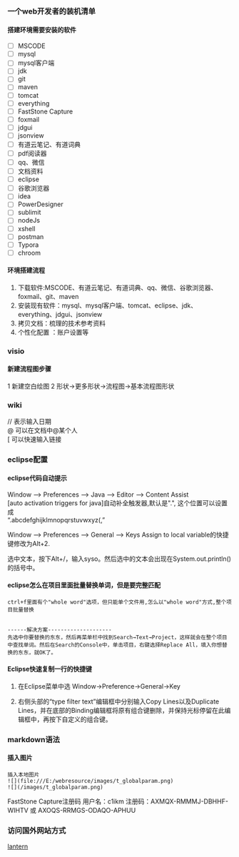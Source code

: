 ### 一个web开发者的装机清单

#### 搭建环境需要安装的软件
- [ ] MSCODE  
- [ ] mysql  
- [ ] mysql客户端  
- [ ] jdk  
- [ ] git  
- [ ] maven  
- [ ] tomcat  
- [ ] everything  
- [ ] FastStone Capture
- [ ] foxmail  
- [ ] jdgui  
- [ ] jsonview  
- [ ] 有道云笔记、有道词典  
- [ ] pdf阅读器
- [ ] qq、微信  
- [ ] 文档资料  
- [ ] eclipse  
- [ ] 谷歌浏览器  
- [ ] idea
- [ ] PowerDesigner
- [ ] sublimit
- [ ] nodeJs
- [ ] xshell
- [ ] postman
- [ ] Typora
- [ ] chroom
#### 环境搭建流程
1. 下载软件:MSCODE、有道云笔记、有道词典、qq、微信、谷歌浏览器、foxmail、git、maven
2. 安装现有软件：mysql、mysql客户端、tomcat、eclipse、jdk、everything、jdgui、jsonview
3. 拷贝文档：梳理的技术参考资料
4. 个性化配置 ：账户设置等

### visio

#### 新建流程图步骤
1 新建空白绘图
2 形状->更多形状->流程图->基本流程图形状

### wiki
// 表示输入日期  
@ 可以在文档中@某个人  
[ 可以快速输入链接

### eclipse配置

#### eclipse代码自动提示
Window ——> Preferences ——> Java ——> Editor ——> Content Assist  
[auto activation triggers for java]自动补全触发器,默认是".", 这个位置可以设置成  
“.abcdefghijklmnopqrstuvwxyz(,”  

Window ——> Preferences ——> General ——> Keys
Assign to local variable的快捷键修改为Alt+2. 

选中文本，按下Alt+/，输入syso。然后选中的文本会出现在System.out.println()的括号中。
#### eclipse怎么在项目里面批量替换单词，但是要完整匹配
```
ctrl+f里面有个"whole word"选项，但只能单个文件用,怎么以"whole word"方式,整个项目批量替换


------解决方案--------------------
先选中你要替换的东东，然后再菜单栏中找到Search→Text→Project，这样就会在整个项目中查找单词。然后在Search的Console中，单击项目，右键选择Replace All，填入你想替换的东东，就OK了。
```
#### Eclipse快速复制一行的快捷键
1. 在Eclipse菜单中选 Window->Preference->General->Key  

2. 右侧头部的“type filter text”编辑框中分别输入Copy Lines以及Duplicate Lines，并在底部的Binding编辑框将原有组合键删除，并保持光标停留在此编辑框中，再按下自定义的组合键。  

### markdown语法

#### 插入图片
```
插入本地图片
![](file:///E:/webresource/images/t_globalparam.png)
![](/images/t_globalparam.png)
```

FastStone Capture注册码
用户名：c1ikm
注册码：AXMQX-RMMMJ-DBHHF-WIHTV      或   AXOQS-RRMGS-ODAQO-APHUU

### 访问国外网站方式
[lantern](https://github.com/getlantern/lantern)